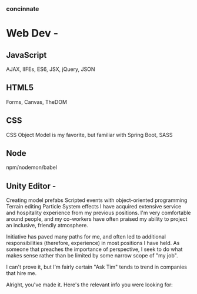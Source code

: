 ### concinnate
# Web Dev - 
## JavaScript 
AJAX, IIFEs, ES6, JSX, jQuery, JSON

## HTML5  
Forms, Canvas, TheDOM 

## CSS 
CSS Object Model is my favorite, but familiar with Spring Boot, SASS

## Node
npm/nodemon/babel


## Unity Editor - 
Creating model prefabs
Scripted events with object-oriented programming
Terrain editing
Particle System effects
I have acquired extensive service and hospitality experience from my previous positions. I'm very comfortable around people, and my co-workers have often praised my ability to project an inclusive, friendly atmosphere. 

Initiative has paved many paths for me, and often led to additional responsibilities (therefore, experience) in most positions I have held. As someone that preaches the importance of perspective, I seek to do what makes sense rather than be limited by some narrow scope of "my job".

I can't prove it, but I'm fairly certain "Ask Tim" tends to trend in companies that hire me.

Alright, you've made it. Here's the relevant info you were looking for:



<!--
**concinnate/concinnate** is a ✨ _special_ ✨ repository because its `README.md` (this file) appears on your GitHub profile.

Here are some ideas to get you started:

- 🔭 I’m currently working on ...
- 🌱 I’m currently learning ...
- 👯 I’m looking to collaborate on ...
- 🤔 I’m looking for help with ...
- 💬 Ask me about ...
- 📫 How to reach me: ...
- 😄 Pronouns: ...
- ⚡ Fun fact: ...
-->
